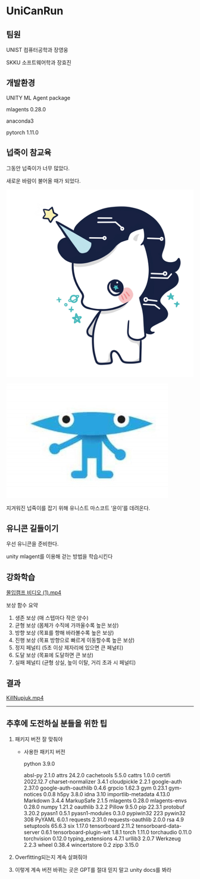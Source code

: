 # UniCanRun

## 팀원

UNIST 컴퓨터공학과 장영웅

SKKU 소프트웨어학과 장효진

## 개발환경

UNITY ML Agent package

mlagents  0.28.0

anaconda3

pytorch 1.11.0

## 넙죽이 참교육

그동안 넙죽이가 너무 많았다.

새로운 바람이 불어올 때가 되었다.

![윤이.jpg](윤이.jpg)

![넙죽이.jpeg](넙죽이.jpeg)

지겨워진 넙죽이를 잡기 위해 유니스트 마스코트 ‘윤이’를 데려온다.

## 유니콘 길들이기

우선 유니콘을 준비한다.

unity mlagent를 이용해 걷는 방법을 학습시킨다

## 강화학습

[몰입캠프 비디오  (1).mp4](녹화_2025_01_23_20_52_22_776.gif)

보상 함수 요약

1. 생존 보상 (매 스텝마다 작은 양수)
2. 균형 보상 (몸체가 수직에 가까울수록 높은 보상)
3. 방향 보상 (목표를 향해 바라볼수록 높은 보상)
4. 진행 보상 (목표 방향으로 빠르게 이동할수록 높은 보상)
5. 정지 페널티 (5초 이상 제자리에 있으면 큰 페널티)
6. 도달 보상 (목표에 도달하면 큰 보상)
7. 실패 페널티 (균형 상실, 높이 이탈, 거리 초과 시 페널티)

## 결과

[KillNupjuk.mp4](https://prod-files-secure.s3.us-west-2.amazonaws.com/f6cb388f-3934-47d6-9928-26d2e10eb0fc/94f0b809-f768-4916-8a0d-31fba34968a3/KillNupjuk.mp4)

---

## 추후에 도전하실 분들을 위한 팁

1. 패키지 버전 잘 맞춰야
    - 사용한 패키지 버전
        
        python 3.9.0
        
        absl-py                 2.1.0
        attrs                   24.2.0
        cachetools              5.5.0
        cattrs                  1.0.0
        certifi                 2022.12.7
        charset-normalizer      3.4.1
        cloudpickle             2.2.1
        google-auth             2.37.0
        google-auth-oauthlib    0.4.6
        grpcio                  1.62.3
        gym                     0.23.1
        gym-notices             0.0.8
        h5py                    3.8.0
        idna                    3.10
        importlib-metadata      4.13.0
        Markdown                3.4.4
        MarkupSafe              2.1.5
        mlagents                0.28.0
        mlagents-envs           0.28.0
        numpy                   1.21.2
        oauthlib                3.2.2
        Pillow                  9.5.0
        pip                     22.3.1
        protobuf                3.20.2
        pyasn1                  0.5.1
        pyasn1-modules          0.3.0
        pypiwin32               223
        pywin32                 308
        PyYAML                  6.0.1
        requests                2.31.0
        requests-oauthlib       2.0.0
        rsa                     4.9
        setuptools              65.6.3
        six                     1.17.0
        tensorboard             2.11.2
        tensorboard-data-server 0.6.1
        tensorboard-plugin-wit  1.8.1
        torch                   1.11.0
        torchaudio              0.11.0
        torchvision             0.12.0
        typing_extensions       4.7.1
        urllib3                 2.0.7
        Werkzeug                2.2.3
        wheel                   0.38.4
        wincertstore            0.2
        zipp                    3.15.0
        
2. Overfitting되는지 계속 살펴줘야
3. 이렇게 계속 버전 바뀌는 곳은 GPT를 절대 믿지 말고 unity docs를 봐라
